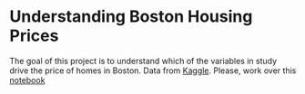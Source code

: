 
# Understanding Boston Housing Prices
The goal of this project is to understand which of the variables in study drive the price of homes in Boston. Data from [Kaggle](https://www.kaggle.com/altavish/boston-housing-dataset). Please, work over this [notebook](https://colab.research.google.com/github/emmanueliarussi/DataScienceCapstone/blob/master/3_MidtermProjects/ProjectBHP/main.ipynb)


